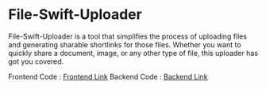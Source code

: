 # File-Swift-Uploader
File-Swift-Uploader is a tool that simplifies the process of uploading files and generating sharable shortlinks for those files. Whether you want to quickly share a document, image, or any other type of file, this uploader has got you covered.

Frontend Code : [Frontend Link](https://github.com/ank002111/fileSwiftUploaderPlatfrom) Backend Code : [Backend Link](https://github.com/ank002111/fileSwiftBackend)
